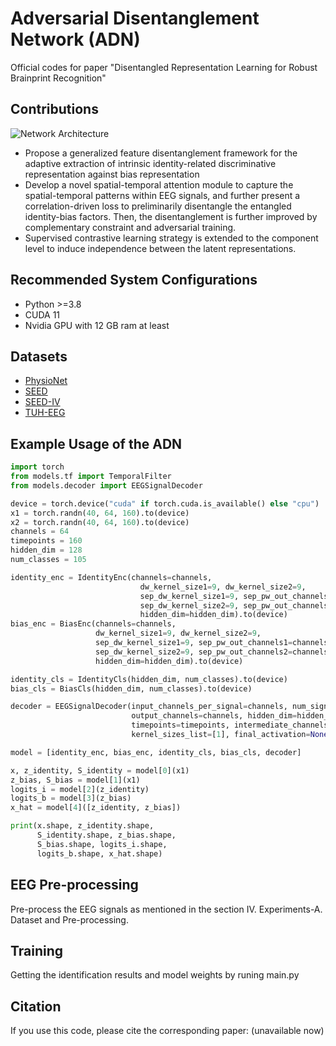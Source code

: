 # Adversarial Disentanglement Network (ADN)
Official codes for paper "Disentangled Representation Learning for Robust Brainprint Recognition"

## Contributions
![Network Architecture](/\ADN-main\figs\model.png)

- Propose a generalized feature disentanglement framework for the adaptive extraction of intrinsic identity-related discriminative representation against bias representation
- Develop a novel spatial-temporal attention module to capture the spatial-temporal patterns within EEG signals, and further present a correlation-driven loss to preliminarily disentangle the entangled identity-bias factors. Then, the disentanglement is further improved by complementary constraint and adversarial training.
- Supervised contrastive learning strategy is extended to the component level to induce independence between the latent representations.

## Recommended System Configurations

- Python >=3.8
- CUDA 11
- Nvidia GPU with 12 GB ram at least

## Datasets

- [PhysioNet](https://www.physionet.org/content/eegmmidb/1.0.0/)
- [SEED](https://bcmi.sjtu.edu.cn/home/seed/seed.html)
- [SEED-IV](https://bcmi.sjtu.edu.cn/home/seed/seed-iv.html)
- [TUH-EEG](https://isip.piconepress.com/projects/tuh_eeg/)

## Example Usage of the ADN

```python
import torch
from models.tf import TemporalFilter
from models.decoder import EEGSignalDecoder

device = torch.device("cuda" if torch.cuda.is_available() else "cpu")
x1 = torch.randn(40, 64, 160).to(device)
x2 = torch.randn(40, 64, 160).to(device)
channels = 64
timepoints = 160
hidden_dim = 128
num_classes = 105

identity_enc = IdentityEnc(channels=channels,
                             dw_kernel_size1=9, dw_kernel_size2=9,
                             sep_dw_kernel_size1=9, sep_pw_out_channels1=channels,
                             sep_dw_kernel_size2=9, sep_pw_out_channels2=channels,
                             hidden_dim=hidden_dim).to(device)
bias_enc = BiasEnc(channels=channels,
                   dw_kernel_size1=9, dw_kernel_size2=9,
                   sep_dw_kernel_size1=9, sep_pw_out_channels1=channels,
                   sep_dw_kernel_size2=9, sep_pw_out_channels2=channels,
                   hidden_dim=hidden_dim).to(device)

identity_cls = IdentityCls(hidden_dim, num_classes).to(device)
bias_cls = BiasCls(hidden_dim, num_classes).to(device)

decoder = EEGSignalDecoder(input_channels_per_signal=channels, num_signals_to_concat=2,
                           output_channels=channels, hidden_dim=hidden_dim,
                           timepoints=timepoints, intermediate_channels_list=[],
                           kernel_sizes_list=[1], final_activation=None).to(device)

model = [identity_enc, bias_enc, identity_cls, bias_cls, decoder]

x, z_identity, S_identity = model[0](x1)
z_bias, S_bias = model[1](x1)
logits_i = model[2](z_identity)
logits_b = model[3](z_bias)
x_hat = model[4]([z_identity, z_bias])

print(x.shape, z_identity.shape, 
      S_identity.shape, z_bias.shape, 
      S_bias.shape, logits_i.shape, 
      logits_b.shape, x_hat.shape)
```

## EEG Pre-processing

Pre-process the EEG signals as mentioned in the section IV. Experiments-A. Dataset and Pre-processing.

## Training

Getting the identification results and model weights by runing main.py 

## Citation

If you use this code, please cite the corresponding paper: (unavailable now)